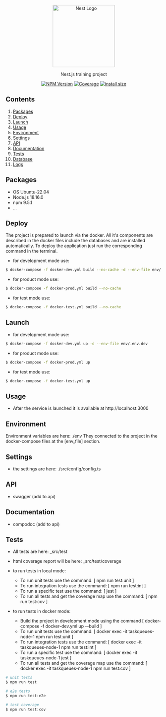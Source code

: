 <p align="center">
  <a href="http://nestjs.com/" target="blank"><img src="https://nestjs.com/img/logo-small.svg" width="200" alt="Nest Logo" /></a>
</p>

<p align="center">Nest.js training project</p>
<p align="center">
  <a href="" target="_blank"><img src="https://img.shields.io/badge/npm-v9.5.1-blue?style=flat&logo=nodedotjs" alt="NPM Version" /></a>
  <a href="" target="_blank"><img src="https://img.shields.io/badge/covarage-5%25-%2300c642?style=flat" alt="Coverage" /></a>
  <a href="" rel="nofollow"><img src="https://img.shields.io/badge/istall_size-136%20KB-%23ebdb32?style=flat" alt="install size"></a>
</p>

## Contents
1. [Packages](#packages)
2. [Deploy](#deploy)
3. [Launch](#launch)
4. [Usage](#usage)
5. [Environment](#environment)
6. [Settings](#settings)
7. [API](#api)
8. [Documentation](#documentation)
9. [Tests](#tests)
10. [Database](#database)
11. [Logs](#logs)

## Packages

- OS Ubuntu-22.04
- Node.js 18.16.0
- npm 9.5.1
- ...

## Deploy

The project is prepared to launch via the docker. All it's components are described in the docker files
include the databases and are installed automatically. 
To deploy the application just run the corresponding command in the terminal.

* for development mode use:
``` bash
$ docker-compose -f docker-dev.yml build --no-cache -d --env-file env/.env.dev 
```
* for product mode use:
``` bash
$ docker-compose -f docker-prod.yml build --no-cache
```
* for test mode use:
``` bash
$ docker-compose -f docker-test.yml build --no-cache
```

## Launch

* for development mode use:
``` bash
$ docker-compose -f docker-dev.yml up -d --env-file env/.env.dev
```
* for product mode use:
``` bash
$ docker-compose -f docker-prod.yml up
```
* for test mode use:
``` bash
$ docker-compose -f docker-test.yml up
```

## Usage

* After the service is launched it is available at http://localhost:3000

## Environment

Environment variables are here: ./env
They connected to the project in the docker-compose files at the [env_file] section.

## Settings

* the settings are here: ./src/config/config.ts

## API

* swagger (add to api)

## Documentation

* compodoc (add to api)

## Tests

* All tests are here: _src/test
* html coverage report will be here: _src/test/coverage

* to run tests in local mode:
    * To run unit tests use the command: [ npm run test:unit ]
    * To run integration tests use the command: [ npm run test:int ]
    * To run a specific test use the command: [ jest <pathToSpecificTest> ]
    * To run all tests and get the coverage map use the command: [ npm run test:cov ]

* to run tests in docker mode:
    * Build the project in development mode using the command [ docker-compose -f docker-dev.yml up --build ]
    * To run unit tests use the command: [ docker exec -it taskqueues-node-1 npm run test:unit ]
    * To run integration tests use the command: [ docker exec -it taskqueues-node-1 npm run test:int ]
    * To run a specific test use the command: [ docker exec -it taskqueues-node-1 jest <pathToSpecificTest> ]
    * To run all tests and get the coverage map use the command: [ docker exec -it taskqueues-node-1 npm run test:cov ]

```bash
# unit tests
$ npm run test

# e2e tests
$ npm run test:e2e

# test coverage
$ npm run test:cov
```
